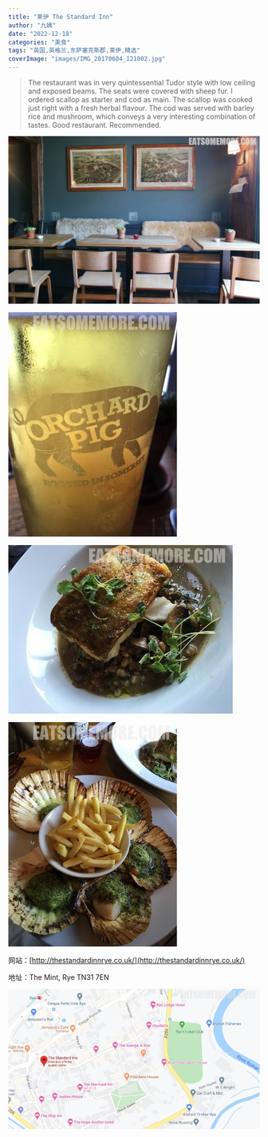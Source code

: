 ```yaml
---
title: "莱伊 The Standard Inn"
author: "九姨"
date: "2022-12-18"
categories: "美食"
tags: "英国,英格兰,东萨塞克斯郡,莱伊,精选"
coverImage: "images/IMG_20170604_121002.jpg"
---
```


>The restaurant was in very quintessential Tudor style with low ceiling and exposed beams. The seats were covered with sheep fur. I ordered scallop as starter and cod as main. The scallop was cooked just right with a fresh herbal flavour. The cod was served with barley rice and mushroom, which conveys a very interesting combination of tastes. Good restaurant. Recommended.

![The Standard Inn](images/07033127.jpg)

>

![The Standard Inn](images/IMG_20170604_121003.jpg)

>

![The Standard Inn](images/IMG_20170604_121001.jpg)

>

![The Standard Inn](images/IMG_20170604_121002.jpg)


网站：[http://thestandardinnrye.co.uk/](http://thestandardinnrye.co.uk/)

地址：The Mint, Rye TN31 7EN

![The Standard Inn](images/standardinn.jpg)